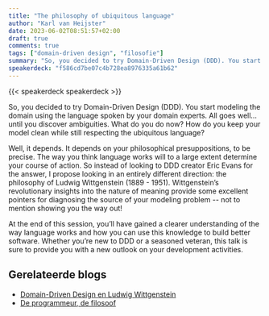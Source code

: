 ```yaml
---
title: "The philosophy of ubiquitous language"
author: "Karl van Heijster"
date: 2023-06-02T08:51:57+02:00
draft: true
comments: true
tags: ["domain-driven design", "filosofie"]
summary: "So, you decided to try Domain-Driven Design (DDD). You start modeling the domain using the language spoken by your domain experts. All goes well… until you discover ambiguities. What do you do now? How do you keep your model clean while still respecting the ubiquitous language?"
speakerdeck: "f586cd7be07c4b728ea8976335a61b62"
---
```


{{< speakerdeck speakerdeck >}}
<br/>


So, you decided to try Domain-Driven Design (DDD). You start modeling the domain using the language spoken by your domain experts. All goes well… until you discover ambiguities. What do you do now? How do you keep your model clean while still respecting the ubiquitous language?


Well, it depends. It depends on your philosophical presuppositions, to be precise. The way you think language works will to a large extent determine your course of action. So instead of looking to DDD creator Eric Evans for the answer, I propose looking in an entirely different direction: the philosophy of Ludwig Wittgenstein (1889 - 1951). Wittgenstein’s revolutionary insights into the nature of meaning provide some excellent pointers for diagnosing the source of your modeling problem -- not to mention showing you the way out!


At the end of this session, you’ll have gained a clearer understanding of the way language works and how you can use this knowledge to build better software. Whether you’re new to DDD or a seasoned veteran, this talk is sure to provide you with a new outlook on your development activities.


## Gerelateerde blogs

- [Domain-Driven Design en Ludwig Wittgenstein](/blog/21/08/domain-driven-design-en-ludwig-wittgenstein/)
- [De programmeur, de filosoof](/blog/23/02/de-programmeur-de-filosoof/)
